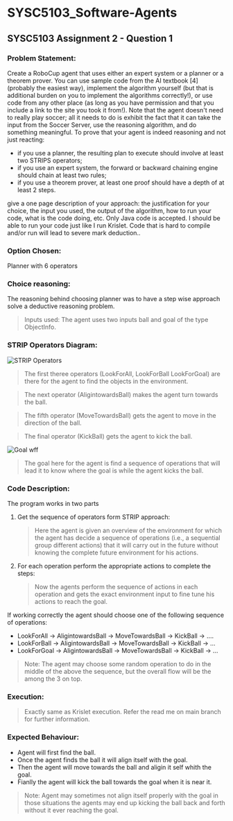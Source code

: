 # SYSC5103_Software-Agents
## SYSC5103 Assignment 2 - Question 1

### Problem Statement:
Create a RoboCup agent that uses either an expert system or a planner or a theorem prover. You can use sample code from the AI textbook [4] (probably the easiest way), implement the algorithm yourself (but that is additional burden on you to implement the algorithms correctly!), or use code from any other place (as long as you have permission and that you include a link to the site you took it from!). Note that the agent doesn't need to really play soccer; all it needs to do is exhibit the fact that it can take the input from the Soccer Server, use the reasoning algorithm, and do something meaningful. To prove that your agent is indeed reasoning and not just reacting:

  * if you use a planner, the resulting plan to execute should involve at least two STRIPS operators;
  * if you use an expert system, the forward or backward chaining engine should chain at least two rules;
  * if you use a theorem prover, at least one proof should have a depth of at least 2 steps.

give a one page description of your approach: the justification for your choice, the input you used, the output of the algorithm, how to run your code, what is the code doing, etc. Only Java code is accepted. I should be able to run your code just like I run Krislet. Code that is hard to compile and/or run will lead to severe mark deduction..  

### Option Chosen: 
Planner with 6 operators


### Choice reasoning: 
The reasoning behind choosing planner was to have a step wise approach solve a deductive reasoning problem.
> Inputs used: The agent uses two inputs ball and goal of the type ObjectInfo.


### STRIP Operators Diagram:
![STRIP Operators]()

> The first theree operators (LookForAll, LookForBall LookForGoal) are there for the agent to find the objects in the environment.

> The next operator (AligintowardsBall) makes the agent turn towards the ball.

> The fifth operator (MoveTowardsBall) gets the agent to move in the direction of the ball.

> The final operator (KickBall) gets the agent to kick the ball.

![Goal wff]()

> The goal here for the agent is find a sequence of operations that will lead it to know where the goal is while the agent kicks the ball.


### Code Description:
The program works in two parts
 1.	Get the sequence of operators form STRIP approach:
      > Here the agent is given an overview of the environment for which the agent has decide a sequence of operations (i.e., a sequential group different actions) that it will carry out in the future without knowing the complete future environment for his actions.
 2.	For each operation perform the appropriate actions to complete the steps:
      > Now the agents perform the sequence of actions in each operation and gets the exact environment input to fine tune his actions to reach the goal.

If working correctly the agent should choose one of the following sequence of operations:
 *	LookForAll -> AligintowardsBall -> MoveTowardsBall -> KickBall -> ….
 *	LookForBall -> AligintowardsBall -> MoveTowardsBall -> KickBall -> …
 *	LookForGoal -> AligintowardsBall -> MoveTowardsBall -> KickBall -> …

> Note: The agent may choose some random operation to do in the middle of the above the sequence, but the overall flow will be the among the 3 on top. 


### Execution:
> Exactly same as Krislet execution.
> Refer the read me on main branch for further information.

### Expected Behaviour:
* Agent will first find the ball.
* Once the agent finds the ball it will align itself with the goal.
* Then the agent will move towards the ball and aligin it self whith the goal.
* Fianlly the agent will kick the ball towards the goal when it is near it.

> Note: Agent may sometimes not align itself properly with the goal in those situations the agents may end up kicking the ball back and forth without it ever reaching the goal.
